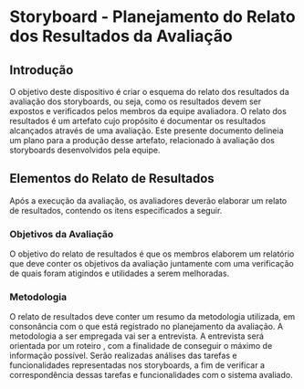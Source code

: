# Storyboard - Planejamento do Relato dos Resultados da Avaliação

## Introdução
O objetivo deste dispositivo é criar o esquema do relato dos resultados da avaliação dos storyboards, ou seja, como os resultados devem ser expostos e verificados pelos membros da equipe avaliadora. O relato dos resultados é um artefato cujo propósito é documentar os resultados alcançados através de uma avaliação. Este presente documento delineia um plano para a produção desse artefato, relacionado à avaliação dos storyboards desenvolvidos pela equipe.

## Elementos do Relato de Resultados
Após a execução da avaliação, os avaliadores deverão elaborar um relato de resultados, contendo os itens especificados a seguir.

### Objetivos da Avaliação
O objetivo do relato de resultados é que os membros elaborem um relatório que deve conter os objetivos da avaliação juntamente com uma verificação de quais foram atigindos e utilidades a serem melhoradas.

### Metodologia
O relato de resultados deve conter um resumo da metodologia utilizada, em consonância com o que está registrado no planejamento da avaliação.
A metodologia a ser empregada vai ser a entrevista. A entrevista será orientada por um roteiro , com a finalidade de conseguir o máximo de informação possível. Serão realizadas análises das tarefas e funcionalidades representadas nos storyboards, a fim de verificar a correspondência dessas tarefas e funcionalidades com o sistema avaliado.

###
